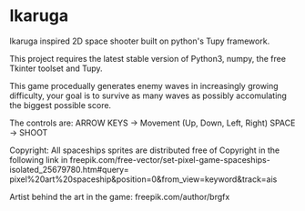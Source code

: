 # Ikaruga
Ikaruga inspired 2D space shooter built on python's Tupy framework.

This project requires the latest stable version of Python3, numpy, the free Tkinter toolset and Tupy.

This game procedually generates enemy waves in increasingly growing difficulty, your goal is to survive as many
waves as possibly accomulating the biggest possible score.

The controls are: 
ARROW KEYS -> Movement (Up, Down, Left, Right)
SPACE -> SHOOT

Copyright: All spaceships sprites are distributed free of Copyright in the following link in
freepik.com/free-vector/set-pixel-game-spaceships-isolated_25679780.htm#query=
pixel%20art%20spaceship&position=0&from_view=keyword&track=ais

Artist behind the art in the game: freepik.com/author/brgfx

